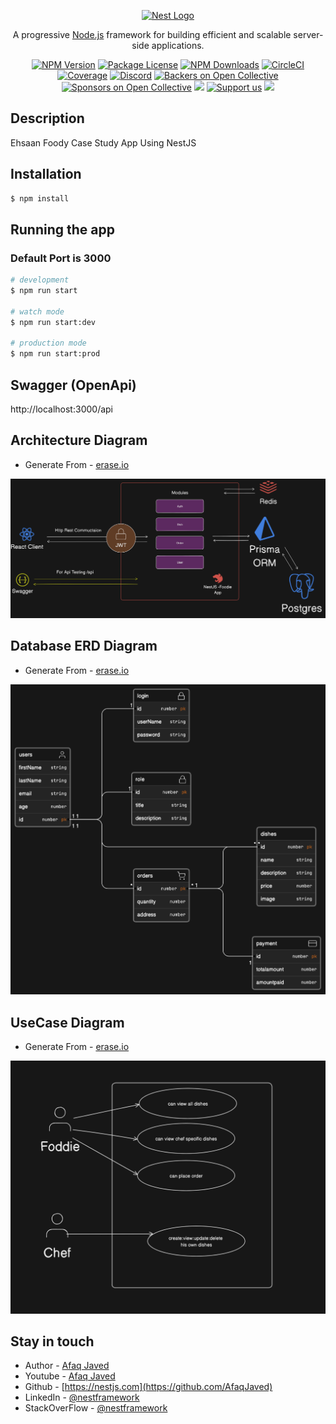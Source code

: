 <p align="center">
  <a href="http://nestjs.com/" target="blank"><img src="https://nestjs.com/img/logo-small.svg" width="200" alt="Nest Logo" /></a>
</p>

[circleci-image]: https://img.shields.io/circleci/build/github/nestjs/nest/master?token=abc123def456
[circleci-url]: https://circleci.com/gh/nestjs/nest

  <p align="center">A progressive <a href="http://nodejs.org" target="_blank">Node.js</a> framework for building efficient and scalable server-side applications.</p>
    <p align="center">
<a href="https://www.npmjs.com/~nestjscore" target="_blank"><img src="https://img.shields.io/npm/v/@nestjs/core.svg" alt="NPM Version" /></a>
<a href="https://www.npmjs.com/~nestjscore" target="_blank"><img src="https://img.shields.io/npm/l/@nestjs/core.svg" alt="Package License" /></a>
<a href="https://www.npmjs.com/~nestjscore" target="_blank"><img src="https://img.shields.io/npm/dm/@nestjs/common.svg" alt="NPM Downloads" /></a>
<a href="https://circleci.com/gh/nestjs/nest" target="_blank"><img src="https://img.shields.io/circleci/build/github/nestjs/nest/master" alt="CircleCI" /></a>
<a href="https://coveralls.io/github/nestjs/nest?branch=master" target="_blank"><img src="https://coveralls.io/repos/github/nestjs/nest/badge.svg?branch=master#9" alt="Coverage" /></a>
<a href="https://discord.gg/G7Qnnhy" target="_blank"><img src="https://img.shields.io/badge/discord-online-brightgreen.svg" alt="Discord"/></a>
<a href="https://opencollective.com/nest#backer" target="_blank"><img src="https://opencollective.com/nest/backers/badge.svg" alt="Backers on Open Collective" /></a>
<a href="https://opencollective.com/nest#sponsor" target="_blank"><img src="https://opencollective.com/nest/sponsors/badge.svg" alt="Sponsors on Open Collective" /></a>
  <a href="https://paypal.me/kamilmysliwiec" target="_blank"><img src="https://img.shields.io/badge/Donate-PayPal-ff3f59.svg"/></a>
    <a href="https://opencollective.com/nest#sponsor"  target="_blank"><img src="https://img.shields.io/badge/Support%20us-Open%20Collective-41B883.svg" alt="Support us"></a>
  <a href="https://twitter.com/nestframework" target="_blank"><img src="https://img.shields.io/twitter/follow/nestframework.svg?style=social&label=Follow"></a>
</p>
  <!--[![Backers on Open Collective](https://opencollective.com/nest/backers/badge.svg)](https://opencollective.com/nest#backer)
  [![Sponsors on Open Collective](https://opencollective.com/nest/sponsors/badge.svg)](https://opencollective.com/nest#sponsor)-->

## Description

Ehsaan Foody Case Study App Using NestJS

## Installation

```bash
$ npm install
```

## Running the app
### Default Port is 3000

```bash
# development
$ npm run start

# watch mode
$ npm run start:dev

# production mode
$ npm run start:prod
```
## Swagger (OpenApi)
http://localhost:3000/api


## Architecture Diagram
- Generate From - [erase.io](https://eraser.io)
<p align="center">
  <a href="http://nestjs.com/" target="blank"><img src="diagrams/architecture.png" /></a>
</p>

## Database ERD Diagram
- Generate From - [erase.io](https://eraser.io)
<p align="center">
  <a href="http://nestjs.com/" target="blank"><img src="diagrams/erd.png" /></a>
</p>

## UseCase Diagram
- Generate From - [erase.io](https://eraser.io)
<p align="center">
  <a href="http://nestjs.com/" target="blank"><img src="diagrams/usecase.png" /></a>
</p>



## Stay in touch

- Author - [Afaq Javed](https://afaqjaved.com)
- Youtube - [Afaq Javed](https://youtube.com/@notezzbyafaq)
- Github - [https://nestjs.com](https://github.com/AfaqJaved)
- LinkedIn - [@nestframework](https://linkedin.com/in/afaqjaved)
- StackOverFlow - [@nestframework](https://stackoverflow.com/users/19072833/afaq-javed)
